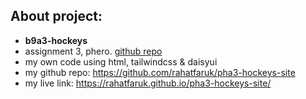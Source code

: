 ## About project:
- **b9a3-hockeys**
- assignment 3, phero. [github repo](https://github.com/ProgrammingHero1/B9A3-Hockeys)
- my own code using html, tailwindcss & daisyui
- my github repo: https://github.com/rahatfaruk/pha3-hockeys-site 
- my live link: https://rahatfaruk.github.io/pha3-hockeys-site/ 
